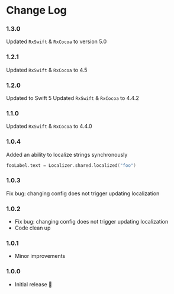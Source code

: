 # Change Log

### 1.3.0

Updated `RxSwift` & `RxCocoa` to version 5.0


### 1.2.1

Updated `RxSwift` & `RxCocoa` to 4.5


### 1.2.0

Updated to Swift 5
Updated `RxSwift` & `RxCocoa` to 4.4.2


### 1.1.0

Updated `RxSwift` & `RxCocoa` to 4.4.0


### 1.0.4

Added an ability to localize strings synchronously
```swift
fooLabel.text = Localizer.shared.localized("foo")
```


### 1.0.3

Fix bug: changing config does not trigger updating localization


### 1.0.2

* Fix bug: changing config does not trigger updating localization
* Code clean up


### 1.0.1

* Minor improvements


### 1.0.0

* Initial release 🎂
